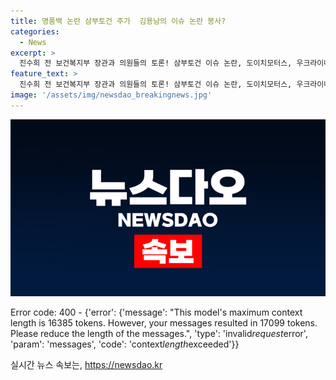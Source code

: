 ```yaml
---
title: 명품백 논란 삼부토건 주가  김용남의 이슈 논란 봉사?
categories:
  - News
excerpt: >
  진수희 전 보건복지부 장관과 의원들의 토론! 삼부토건 이슈 논란, 도이치모터스, 우크라이나 지원계획 등 다양한 의견이 충돌하며 국정운영에 대한 우려가 커져가고 있습니다. 국민들의 민생과 미래를 위한 해결책을 주도할 지도자가 필요합니다. This engaging and contentious conversation between various political figures has sparked national interest and concern, raising questions about the future of the countrys leadership. Political intrigue and the need for strong, decisive leadership are highlighted in this compelling debate.
feature_text: >
  진수희 전 보건복지부 장관과 의원들의 토론! 삼부토건 이슈 논란, 도이치모터스, 우크라이나 지원계획 등 다양한 의견이 충돌하며 국정운영에 대한 우려가 커져가고 있습니다. 국민들의 민생과 미래를 위한 해결책을 주도할 지도자가 필요합니다. This engaging and contentious conversation between various political figures has sparked national interest and concern, raising questions about the future of the countrys leadership. Political intrigue and the need for strong, decisive leadership are highlighted in this compelling debate.
image: '/assets/img/newsdao_breakingnews.jpg'
---
```


<p><img src="/assets/img/newsdao_breakingnews.jpg" alt="firstkoreanews 속보" /></p>

<p>Error code: 400 - {'error': {'message': "This model's maximum context length is 16385 tokens. However, your messages resulted in 17099 tokens. Please reduce the length of the messages.", 'type': 'invalid<em>request</em>error', 'param': 'messages', 'code': 'context<em>length</em>exceeded'}}</p>
실시간 뉴스 속보는, <a href="https://newsdao.kr" rel="dofollow">https://newsdao.kr</a>


